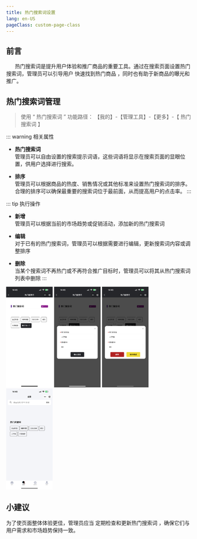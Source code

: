 ```yaml
---
title: 热门搜索词设置
lang: en-US
pageClass: custom-page-class
---
```


## 前言

&nbsp;&nbsp;&nbsp;&nbsp;&nbsp;&nbsp;热门搜索词是提升用户体验和推广商品的重要工具。通过在搜索页面设置热门搜索词，管理员可以引导用户<span class="underline-text"> 快速找到热门商品 </span>，同时也有助于新商品的曝光和推广。

## 热门搜索词管理

> 使用 “ 热门搜索词 ” 功能路径：<span class="underline-text"> 【我的】-【管理工具】-【更多】-【 热门搜索词 】 </span>

::: warning 相关属性

- **热门搜索词**  
  管理员可以自由设置的搜索提示词语，这些词语将显示在搜索页面的显眼位置，供用户选择进行搜索。

- **排序**  
   管理员可以根据商品的热度、销售情况或其他标准来设置热门搜索词的排序。合理的排序可以确保最重要的搜索词位于最前面，从而提高用户的点击率。
  :::

::: tip 执行操作

- **新增**  
  管理员可以根据当前的市场趋势或促销活动，添加新的热门搜索词

- **编辑**  
  对于已有的热门搜索词，管理员可以根据需要进行编辑，更新搜索词内容或调整排序

- **删除**  
   当某个搜索词不再热门或不再符合推广目标时，管理员可以将其从热门搜索词列表中删除
  :::

<div class="inline-container">
    <img src="/public/img/cms/keywords/keywords-0.png" alt="" class="fancybox" data-fancybox="gallery" width="25%">
    <img src="/public/img/cms/keywords/keywords-1.png" alt="" class="fancybox" data-fancybox="gallery" width="25%">
    <img src="/public/img/cms/keywords/keywords-2.png" alt="" class="fancybox" data-fancybox="gallery" width="25%">
    <img src="/public/img/cms/keywords/keywords-3.png" alt="" class="fancybox" data-fancybox="gallery" width="25%">
</div>

## 小建议

为了使页面整体体验更佳，管理员应当<span class="highlight-text"> 定期检查和更新热门搜索词 </span>，确保它们与用户需求和市场趋势保持一致。
